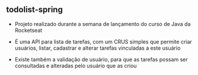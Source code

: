 ## todolist-spring

- Projeto realizado durante a semana de lançamento do curso de Java da Rocketseat

- É uma API para lista de tarefas, com um CRUS simples que permite criar usuários, listar, cadastrar e alterar tarefas vinculadas a este usuário
- Existe também a validação de usuário, para que as tarefas possam ser consultadas e alteradas pelo usuário que as criou
